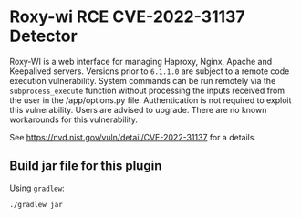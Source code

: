 # Roxy-wi RCE CVE-2022-31137 Detector

Roxy-WI is a web interface for managing Haproxy, Nginx, Apache and Keepalived servers. Versions prior to `6.1.1.0` are
subject to a remote code execution vulnerability. System commands can be run remotely via the `subprocess_execute`
function without processing the inputs received from the user in the /app/options.py file. Authentication is not
required to exploit this vulnerability. Users are advised to upgrade. There are no known workarounds for this
vulnerability.

See https://nvd.nist.gov/vuln/detail/CVE-2022-31137 for a details.

## Build jar file for this plugin

Using `gradlew`:

```shell
./gradlew jar
```
